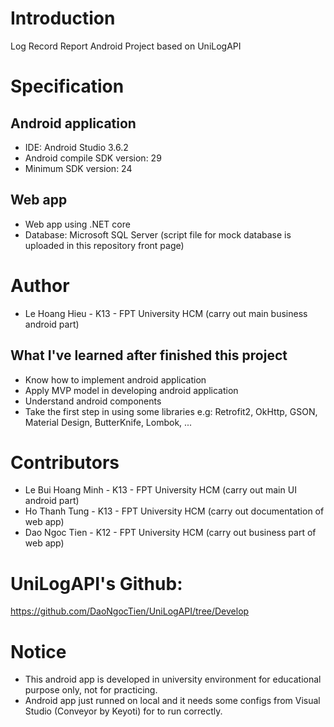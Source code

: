 # Introduction
Log Record Report Android Project based on UniLogAPI

# Specification
## Android application
- IDE: Android Studio 3.6.2
- Android compile SDK version: 29
- Minimum SDK version: 24
## Web app
- Web app using .NET core
- Database: Microsoft SQL Server (script file for mock database is uploaded in this repository front page)

# Author
- Le Hoang Hieu - K13 - FPT University HCM (carry out main business android part)
## What I've learned after finished this project
- Know how to implement android application
- Apply MVP model in developing android application
- Understand android components
- Take the first step in using some libraries e.g: Retrofit2, OkHttp, GSON, Material Design, ButterKnife, Lombok, ...

# Contributors
- Le Bui Hoang Minh - K13 - FPT University HCM (carry out main UI android part)
- Ho Thanh Tung - K13 - FPT University HCM (carry out documentation of web app)
- Dao Ngoc Tien - K12 - FPT University HCM (carry out business part of web app)

# UniLogAPI's Github: 
https://github.com/DaoNgocTien/UniLogAPI/tree/Develop



# Notice
- This android app is developed in university environment for educational purpose only, not for practicing.
- Android app just runned on local and it needs some configs from Visual Studio (Conveyor by Keyoti) for  to run correctly.
